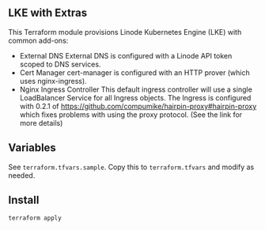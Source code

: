 ## LKE with Extras

This Terraform module provisions Linode Kubernetes Engine (LKE) with common add-ons:

- External DNS
  External DNS is configured with a Linode API token scoped to DNS services.
- Cert Manager
  cert-manager is configured with an HTTP prover (which uses nginx-ingress).
- Nginx Ingress Controller
  This default ingress controller will use a single LoadBalancer Service for all Ingress objects.
  The Ingress is configured with 0.2.1 of <https://github.com/compumike/hairpin-proxy#hairpin-proxy> which fixes problems with using the proxy protocol. (See the link for more details)

## Variables

See `terraform.tfvars.sample`. Copy this to `terraform.tfvars` and modify as needed.

## Install

```sh
terraform apply
```

